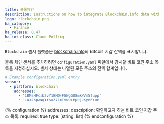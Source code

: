 ```yaml
---
title: 블록체인
description: Instructions on how to integrate Blockchain.info data within Home Assistant.
logo: blockchain.png
ha_category:
  - Finance
ha_release: 0.47
ha_iot_class: Cloud Polling
---
```


`Blockchain` 센서 플랫폼은 [blockchain.info](https://blockchain.info)의 Bitcoin 지갑 잔액을 표시합니다.

블록 체인 센서를 추가하려면 `configuration.yaml` 파일에서 감시할 비트 코인 주소 목록을 지정하십시오. 센서 상태는 나열된 모든 주소의 잔액 합계입니다.

```yaml
# Example configuration.yaml entry
sensor:
  - platform: blockchain
    addresses:
      - '1BMsHFczb2vY1BMDvFGWgGU8mkWVm5fupp'
      - '183J5pXWqYYsxZ7inTVw9tEpejDXyMFroe'
```

{% configuration %}
addresses:
  description: 확인하고자 하는 비트 코인 지갑 주소 목록.
  required: true
  type: [string, list]
{% endconfiguration %}
